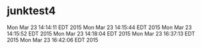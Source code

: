 # junktest4
Mon Mar 23 14:14:11 EDT 2015
Mon Mar 23 14:15:44 EDT 2015
Mon Mar 23 14:15:52 EDT 2015
Mon Mar 23 14:18:04 EDT 2015
Mon Mar 23 16:37:13 EDT 2015
Mon Mar 23 16:42:06 EDT 2015

